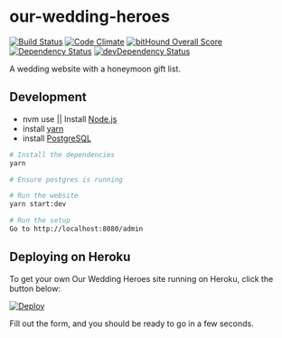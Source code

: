# our-wedding-heroes

[![Build Status](https://travis-ci.org/InsidersByte/our-wedding-heroes.svg)](https://travis-ci.org/InsidersByte/our-wedding-heroes)
[![Code Climate](https://codeclimate.com/github/InsidersByte/honeymoon-gift-list/badges/gpa.svg)](https://codeclimate.com/github/InsidersByte/honeymoon-gift-list)
[![bitHound Overall Score](https://www.bithound.io/github/InsidersByte/our-wedding-heroes/badges/score.svg)](https://www.bithound.io/github/InsidersByte/our-wedding-heroes)  
[![Dependency Status](https://david-dm.org/insidersbyte/our-wedding-heroes.svg)](https://david-dm.org/insidersbyte/our-wedding-heroes)
[![devDependency Status](https://david-dm.org/insidersbyte/our-wedding-heroes/dev-status.svg)](https://david-dm.org/insidersbyte/our-wedding-heroes#info=devDependencies)

A wedding website with a honeymoon gift list.

## Development

* nvm use || Install [Node.js](https://nodejs.org/en/)
* install [yarn](https://yarnpkg.com/)
* install [PostgreSQL](https://www.postgresql.org/)

```bash
# Install the dependencies
yarn

# Ensure postgres is running

# Run the website
yarn start:dev

# Run the setup
Go to http://localhost:8080/admin
```

## Deploying on Heroku

To get your own Our Wedding Heroes site running on Heroku, click the button below:

[![Deploy](https://www.herokucdn.com/deploy/button.svg)](https://heroku.com/deploy)

Fill out the form, and you should be ready to go in a few seconds.
